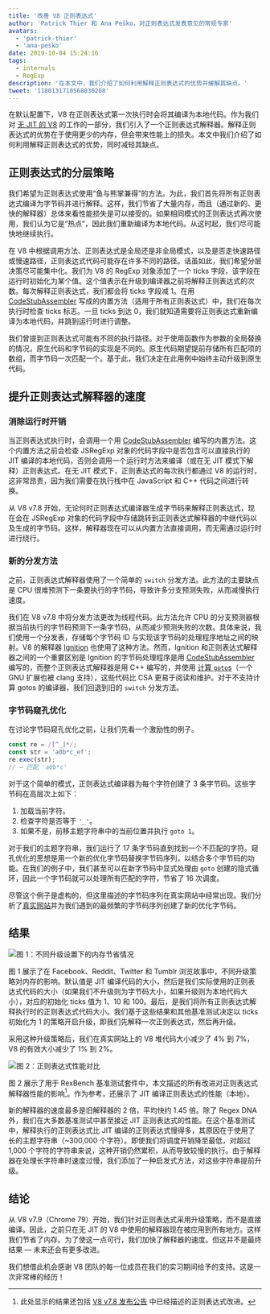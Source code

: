 ```yaml
---
title: '改善 V8 正则表达式'
author: 'Patrick Thier 和 Ana Peško，对正则表达式发表意见的常规专家'
avatars:
  - 'patrick-thier'
  - 'ana-pesko'
date: 2019-10-04 15:24:16
tags:
  - internals
  - RegExp
description: '在本文中，我们介绍了如何利用解释正则表达式的优势并缓解其缺点。'
tweet: '1180131710568030208'
---
```

在默认配置下，V8 在正则表达式第一次执行时会将其编译为本地代码。作为我们对 [无 JIT 的 V8](/blog/jitless) 的工作的一部分，我们引入了一个正则表达式解释器。解释正则表达式的优势在于使用更少的内存，但会带来性能上的损失。本文中我们介绍了如何利用解释正则表达式的优势，同时减轻其缺点。

<!--truncate-->
## 正则表达式的分层策略

我们希望为正则表达式使用“鱼与熊掌兼得”的方法。为此，我们首先将所有正则表达式编译为字节码并进行解释。这样，我们节省了大量内存，而且（通过新的、更快的解释器）总体来看性能损失是可以接受的。如果相同模式的正则表达式再次使用，我们认为它是“热点”，因此我们重新编译为本地代码。从这时起，我们尽可能快地继续执行。

在 V8 中根据调用方法、正则表达式是全局还是非全局模式，以及是否走快速路径或慢速路径，正则表达式代码可能存在许多不同的路径。话虽如此，我们希望分层决策尽可能集中化。我们为 V8 的 RegExp 对象添加了一个 ticks 字段，该字段在运行时初始化为某个值。这个值表示在升级到编译器之前将解释正则表达式的次数。每次解释正则表达式，我们都会将 ticks 字段减 1。在用 [CodeStubAssembler](/blog/csa) 写成的内置方法（适用于所有正则表达式）中，我们在每次执行时检查 ticks 标志。一旦 ticks 到达 0，我们就知道需要将正则表达式重新编译为本地代码，并跳到运行时进行调整。

我们曾提到正则表达式可能有不同的执行路径。对于使用函数作为参数的全局替换的情况，原生代码和字节码的实现是不同的。原生代码期望提前存储所有匹配项的数组，而字节码一次匹配一个。基于此，我们决定在此用例中始终主动升级到原生代码。

## 提升正则表达式解释器的速度

### 消除运行时开销

当正则表达式执行时，会调用一个用 [CodeStubAssembler](/blog/csa) 编写的内置方法。这个内置方法之前会检查 JSRegExp 对象的代码字段中是否包含可以直接执行的 JIT 编译的本地代码，否则会调用一个运行时方法来编译（或在无 JIT 模式下解释）正则表达式。在无 JIT 模式下，正则表达式的每次执行都通过 V8 的运行时，这非常昂贵，因为我们需要在执行栈中在 JavaScript 和 C++ 代码之间进行转换。

从 V8 v7.8 开始，无论何时正则表达式编译器生成字节码来解释正则表达式，现在会在 JSRegExp 对象的代码字段中存储跳转到正则表达式解释器的中继代码以及生成的字节码。这样，解释器现在可以从内置方法直接调用，而无需通过运行时进行绕行。

### 新的分发方法

之前，正则表达式解释器使用了一个简单的 `switch` 分发方法。此方法的主要缺点是 CPU 很难预测下一条要执行的字节码，导致许多分支预测失败，从而减慢执行速度。

我们在 V8 v7.8 中将分发方法更改为线程代码。此方法允许 CPU 的分支预测器根据当前执行的字节码预测下一条字节码，从而减少预测失败的次数。具体来说，我们使用一个分发表，存储每个字节码 ID 与实现该字节码的处理程序地址之间的映射。V8 的解释器 [Ignition](/docs/ignition) 也使用了这种方法。然而，Ignition 和正则表达式解释器之间的一个重要区别是 Ignition 的字节码处理程序是用 [CodeStubAssembler](/blog/csa) 编写的，而整个正则表达式解释器是用 C++ 编写的，并使用 [计算 `goto`s](https://gcc.gnu.org/onlinedocs/gcc/Labels-as-Values.html)（一个 GNU 扩展也被 clang 支持），这些代码比 CSA 更易于阅读和维护。对于不支持计算 gotos 的编译器，我们回退到旧的 `switch` 分发方法。

### 字节码窥孔优化

在讨论字节码窥孔优化之前，让我们先看一个激励性的例子。

```js
const re = /[^_]*/;
const str = 'a0b*c_ef';
re.exec(str);
// → 匹配 'a0b*c'
```

对于这个简单的模式，正则表达式编译器为每个字符创建了 3 条字节码。这些字节码在高层次上如下：

1. 加载当前字符。
1. 检查字符是否等于 `'_'`。
1. 如果不是，前移主题字符串中的当前位置并执行 `goto 1`。

对于我们的主题字符串，我们运行了 17 条字节码直到找到一个不匹配的字符。窥孔优化的思想是用一个新的优化字节码替换字节码序列，以结合多个字节码的功能。在我们的例子中，我们甚至可以在新字节码中显式处理由 `goto` 创建的隐式循环，因此一个字节码就可以处理所有匹配的字符，节省了 16 次调度。

尽管这个例子是虚构的，但这里描述的字节码序列在真实网站中经常出现。我们分析了[真实网站](/blog/real-world-performance)并为我们遇到的最频繁的字节码序列创建了新的优化字节码。

## 结果

![图 1：不同升级设置下的内存节省情况](/_img/regexp-tier-up/results-memory.svg)

图 1 展示了在 Facebook、Reddit、Twitter 和 Tumblr 浏览故事中，不同升级策略对内存的影响。默认值是 JIT 编译代码的大小，然后是我们实际使用的正则表达式代码的大小（如果我们不升级则为字节码大小，如果升级则为本地代码大小），对应的初始化 ticks 值为 1、10 和 100。最后，是我们将所有正则表达式解释执行时的正则表达式代码大小。我们基于这些结果和其他基准测试决定以 ticks 初始化为 1 的策略开启升级，即我们先解释一次正则表达式，然后再升级。

采用这种升级策略后，我们在真实网站上的 V8 堆代码大小减少了 4% 到 7%，V8 的有效大小减少了 1% 到 2%。

![图 2：正则表达式性能对比](/_img/regexp-tier-up/results-speed.svg)

图 2 展示了用于 RexBench 基准测试套件中，本文描述的所有改进对正则表达式解释器性能的影响[^strict-bounds]。作为参考，还展示了 JIT 编译正则表达式的性能（本地）。

[^strict-bounds]: 此处显示的结果还包括 [V8 v7.8 发布公告](/blog/v8-release-78#faster-regexp-match-failures) 中已经描述的正则表达式改进。

新的解释器的速度最多是旧解释器的 2 倍，平均快约 1.45 倍。除了 Regex DNA 外，我们在大多数基准测试中甚至接近 JIT 正则表达式的性能。在这个基准测试中，解释执行的正则表达式比 JIT 编译的正则表达式慢得多，其原因在于使用了长的主题字符串（~300,000 个字符）。即使我们将调度开销降至最低，对超过 1,000 个字符的字符串来说，这种开销仍然累积，从而导致较慢的执行。由于解释器在处理长字符串时速度过慢，我们添加了一种启发式方法，对这些字符串提前升级。

## 结论

从 V8 v7.9（Chrome 79）开始，我们针对正则表达式采用升级策略，而不是直接编译。因此，之前只在无 JIT 的 V8 中使用的解释器现在被应用到所有地方。这样我们节省了内存。为了使这一点可行，我们加快了解释器的速度。但这并不是最终结果 — 未来还会有更多改进。

我们想借此机会感谢 V8 团队的每一位成员在我们的实习期间给予的支持。这是一次非常棒的经历！
